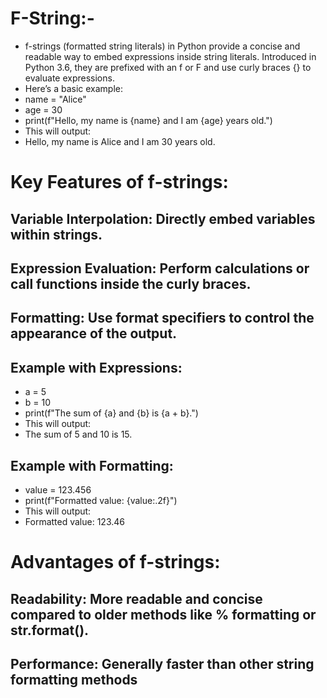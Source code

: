 # F-String:-
*  f-strings (formatted string literals) in Python provide a concise and readable way to embed expressions inside string literals. Introduced in Python 3.6, they are prefixed with an f or F and use curly braces {} to evaluate expressions.
* Here’s a basic example:
* name = "Alice"
* age = 30 
* print(f"Hello, my name is {name} and I am {age} years old.")
* This will output:
* Hello, my name is Alice and I am 30 years old.

# Key Features of f-strings:
## Variable Interpolation: Directly embed variables within strings.
## Expression Evaluation: Perform calculations or call functions inside the curly braces.
## Formatting: Use format specifiers to control the appearance of the output.
## Example with Expressions:
* a = 5 
* b = 10 
* print(f"The sum of {a} and {b} is {a + b}.")
* This will output:
* The sum of 5 and 10 is 15.
## Example with Formatting:

* value = 123.456 
* print(f"Formatted value: {value:.2f}")
* This will output:
* Formatted value: 123.46

# Advantages of f-strings:
## Readability: More readable and concise compared to older methods like % formatting or str.format().
## Performance: Generally faster than other string formatting methods